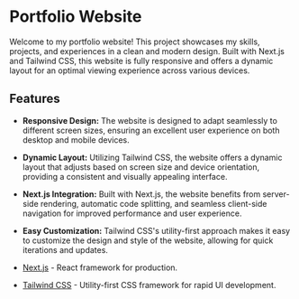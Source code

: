 # Portfolio Website

Welcome to my portfolio website! This project showcases my skills, projects, and experiences in a clean and modern design. Built with Next.js and Tailwind CSS, this website is fully responsive and offers a dynamic layout for an optimal viewing experience across various devices.

## Features

- **Responsive Design:** The website is designed to adapt seamlessly to different screen sizes, ensuring an excellent user experience on both desktop and mobile devices.
- **Dynamic Layout:** Utilizing Tailwind CSS, the website offers a dynamic layout that adjusts based on screen size and device orientation, providing a consistent and visually appealing interface.
- **Next.js Integration:** Built with Next.js, the website benefits from server-side rendering, automatic code splitting, and seamless client-side navigation for improved performance and user experience.
- **Easy Customization:** Tailwind CSS's utility-first approach makes it easy to customize the design and style of the website, allowing for quick iterations and updates.

- [Next.js](https://nextjs.org/) - React framework for production.
- [Tailwind CSS](https://tailwindcss.com/) - Utility-first CSS framework for rapid UI development.
